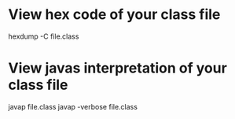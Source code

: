 # View hex code of your class file
hexdump -C file.class

# View javas interpretation of your class file
javap file.class
javap -verbose file.class
